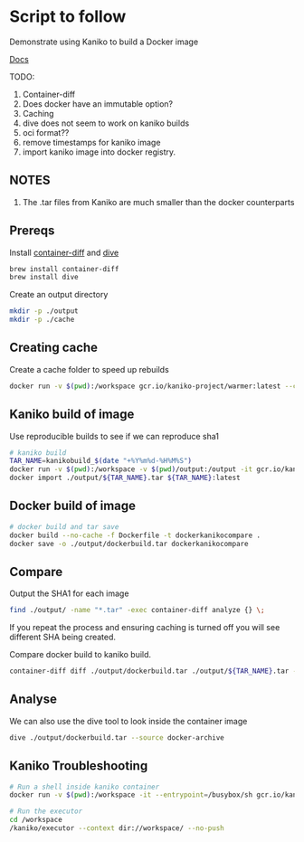 # Script to follow
Demonstrate using Kaniko to build a Docker image  

[Docs](https://github.com/GoogleContainerTools/kaniko/blob/master/README.md)

TODO:
1. Container-diff
1. Does docker have an immutable option?
1. Caching 
1. dive does not seem to work on kaniko builds
1. oci format??
1. remove timestamps for kaniko image
1. import kaniko image into docker registry.  

## NOTES
1. The .tar files from Kaniko are much smaller than the docker counterparts

## Prereqs
Install [container-diff](https://github.com/GoogleContainerTools/container-diff) and [dive](../30_dive_ci/README.md)

```sh
brew install container-diff
brew install dive
```

Create an output directory
```sh
mkdir -p ./output
mkdir -p ./cache
```
## Creating cache
Create a cache folder to speed up rebuilds
```sh
docker run -v $(pwd):/workspace gcr.io/kaniko-project/warmer:latest --cache-dir=/workspace/cache --image=ubuntu:16.04
```

## Kaniko build of image
Use reproducible builds to see if we can reproduce sha1
```sh
# kaniko build
TAR_NAME=kanikobuild_$(date "+%Y%m%d-%H%M%S")
docker run -v $(pwd):/workspace -v $(pwd)/output:/output -it gcr.io/kaniko-project/executor:latest --context dir:///workspace/ --no-push --destination=kanikobuild --tarPath=/output/${TAR_NAME}.tar --reproducible --cache-dir=/workspace/cache --cache=false
docker import ./output/${TAR_NAME}.tar ${TAR_NAME}:latest
```

## Docker build of image
```sh
# docker build and tar save
docker build --no-cache -f Dockerfile -t dockerkanikocompare .
docker save -o ./output/dockerbuild.tar dockerkanikocompare
```

## Compare
Output the SHA1 for each image 
```sh
find ./output/ -name "*.tar" -exec container-diff analyze {} \;
```

If you repeat the process and ensuring caching is turned off you will see different SHA being created.  

Compare docker build to kaniko build.
```sh
container-diff diff ./output/dockerbuild.tar ./output/${TAR_NAME}.tar --type file
```

## Analyse
We can also use the dive tool to look inside the container image 
```sh
dive ./output/dockerbuild.tar --source docker-archive
```

## Kaniko Troubleshooting
```sh
# Run a shell inside kaniko container
docker run -v $(pwd):/workspace -it --entrypoint=/busybox/sh gcr.io/kaniko-project/executor:debug

# Run the executor
cd /workspace
/kaniko/executor --context dir://workspace/ --no-push 
```
